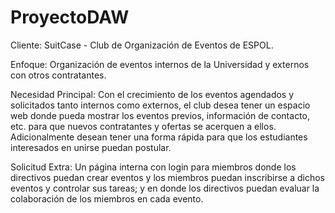 # ProyectoDAW

Cliente: SuitCase - Club de Organización de Eventos de ESPOL.

Enfoque: Organización de eventos internos de la Universidad y externos con otros contratantes.

Necesidad Principal: Con el crecimiento de los eventos agendados y solicitados tanto internos como externos, el club desea tener un espacio web donde pueda mostrar los eventos previos, información de contacto, etc. para que nuevos contratantes y ofertas se acerquen a ellos. Adicionalmente desean tener una forma rápida para que los estudiantes interesados en unirse puedan postular.

Solicitud Extra: Un página interna con login para miembros donde los directivos puedan crear eventos y los miembros puedan inscribirse a dichos eventos y controlar sus tareas; y en donde los directivos puedan evaluar la colaboración de los miembros en cada evento.
